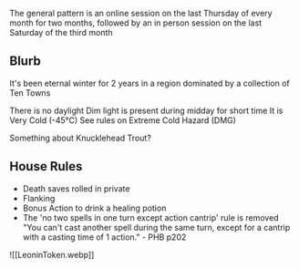 The general pattern is an online session on the last Thursday of every month for two months, followed by an in person session on the last Saturday of the third month

## Blurb

It's been eternal winter for 2 years in a region dominated by a collection of Ten Towns

There is no daylight
Dim light is present during midday for short time
It is Very Cold (-45°C)
	See rules on Extreme Cold Hazard (DMG)

Something about Knucklehead Trout?


## House Rules
- Death saves rolled in private
- Flanking
- Bonus Action to drink a healing potion
- The 'no two spells in one turn except action cantrip' rule is removed
	"You can't cast another spell during the same turn, except for a cantrip with a casting time of 1 action." - PHB p202

![[LeoninToken.webp]]